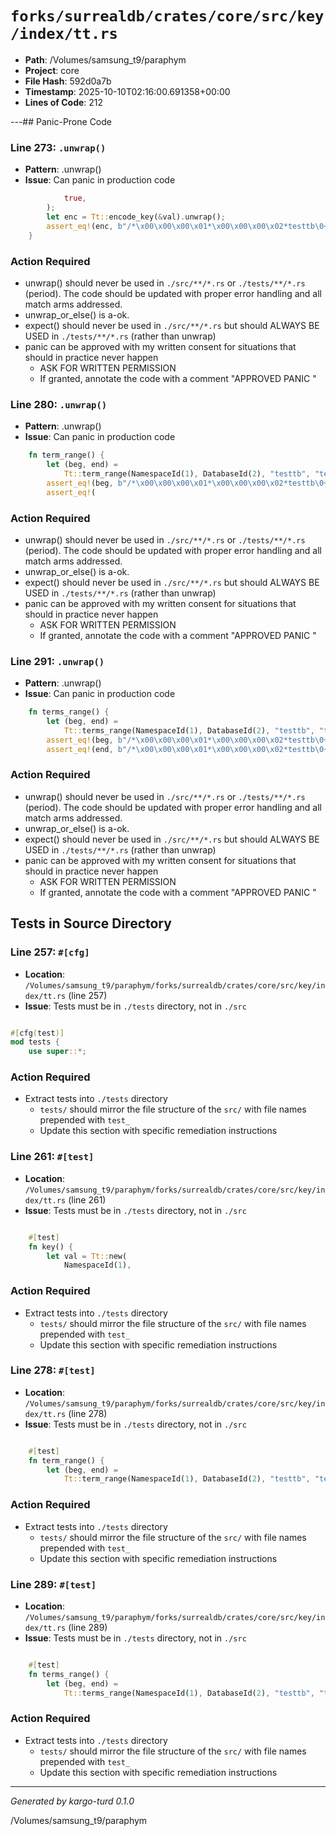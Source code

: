 # `forks/surrealdb/crates/core/src/key/index/tt.rs`

- **Path**: /Volumes/samsung_t9/paraphym
- **Project**: core
- **File Hash**: 592d0a7b  
- **Timestamp**: 2025-10-10T02:16:00.691358+00:00  
- **Lines of Code**: 212

---## Panic-Prone Code


### Line 273: `.unwrap()`

- **Pattern**: .unwrap()
- **Issue**: Can panic in production code

```rust
			true,
		);
		let enc = Tt::encode_key(&val).unwrap();
		assert_eq!(enc, b"/*\x00\x00\x00\x01*\x00\x00\x00\x02*testtb\0+testix\0!ttterm\0\0\0\0\0\0\0\0\x81\0\0\0\0\0\0\0\0\0\0\0\0\0\0\0\x01\0\0\0\0\0\0\0\0\0\0\0\0\0\0\0\x02\x01");
	}
```

### Action Required

- unwrap() should never be used in `./src/**/*.rs` or `./tests/**/*.rs` (period). The code should be updated with proper error handling and all match arms addressed.
- unwrap_or_else() is a-ok. 
- expect() should never be used in `./src/**/*.rs` but should ALWAYS BE USED in `./tests/**/*.rs` (rather than unwrap)
- panic can be approved with my written consent for situations that should in practice never happen  
  - ASK FOR WRITTEN PERMISSION
  - If granted, annotate the code with a comment "APPROVED PANIC "


### Line 280: `.unwrap()`

- **Pattern**: .unwrap()
- **Issue**: Can panic in production code

```rust
	fn term_range() {
		let (beg, end) =
			Tt::term_range(NamespaceId(1), DatabaseId(2), "testtb", "testix", "term").unwrap();
		assert_eq!(beg, b"/*\x00\x00\x00\x01*\x00\x00\x00\x02*testtb\0+testix\0!ttterm\0\0\0\0\0\0\0\0\0\0\0\0\0\0\0\0\0\0\0\0\0\0\0\0\0\0\0\0\0\0\0\0\0\0\0\0\0\0\0\0\0\0");
		assert_eq!(
```

### Action Required

- unwrap() should never be used in `./src/**/*.rs` or `./tests/**/*.rs` (period). The code should be updated with proper error handling and all match arms addressed.
- unwrap_or_else() is a-ok. 
- expect() should never be used in `./src/**/*.rs` but should ALWAYS BE USED in `./tests/**/*.rs` (rather than unwrap)
- panic can be approved with my written consent for situations that should in practice never happen  
  - ASK FOR WRITTEN PERMISSION
  - If granted, annotate the code with a comment "APPROVED PANIC "


### Line 291: `.unwrap()`

- **Pattern**: .unwrap()
- **Issue**: Can panic in production code

```rust
	fn terms_range() {
		let (beg, end) =
			Tt::terms_range(NamespaceId(1), DatabaseId(2), "testtb", "testix").unwrap();
		assert_eq!(beg, b"/*\x00\x00\x00\x01*\x00\x00\x00\x02*testtb\0+testix\0!tt\0");
		assert_eq!(end, b"/*\x00\x00\x00\x01*\x00\x00\x00\x02*testtb\0+testix\0!tt\xff");
```

### Action Required

- unwrap() should never be used in `./src/**/*.rs` or `./tests/**/*.rs` (period). The code should be updated with proper error handling and all match arms addressed.
- unwrap_or_else() is a-ok. 
- expect() should never be used in `./src/**/*.rs` but should ALWAYS BE USED in `./tests/**/*.rs` (rather than unwrap)
- panic can be approved with my written consent for situations that should in practice never happen  
  - ASK FOR WRITTEN PERMISSION
  - If granted, annotate the code with a comment "APPROVED PANIC "

## Tests in Source Directory


### Line 257: `#[cfg]`

- **Location**: `/Volumes/samsung_t9/paraphym/forks/surrealdb/crates/core/src/key/index/tt.rs` (line 257)
- **Issue**: Tests must be in `./tests` directory, not in `./src`

```rust

#[cfg(test)]
mod tests {
	use super::*;

```

### Action Required

- Extract tests into `./tests` directory
  - `tests/` should mirror the file structure of the `src/` with file names prepended with `test_`
  - Update this section with specific remediation instructions
  


### Line 261: `#[test]`

- **Location**: `/Volumes/samsung_t9/paraphym/forks/surrealdb/crates/core/src/key/index/tt.rs` (line 261)
- **Issue**: Tests must be in `./tests` directory, not in `./src`

```rust

	#[test]
	fn key() {
		let val = Tt::new(
			NamespaceId(1),
```

### Action Required

- Extract tests into `./tests` directory
  - `tests/` should mirror the file structure of the `src/` with file names prepended with `test_`
  - Update this section with specific remediation instructions
  


### Line 278: `#[test]`

- **Location**: `/Volumes/samsung_t9/paraphym/forks/surrealdb/crates/core/src/key/index/tt.rs` (line 278)
- **Issue**: Tests must be in `./tests` directory, not in `./src`

```rust

	#[test]
	fn term_range() {
		let (beg, end) =
			Tt::term_range(NamespaceId(1), DatabaseId(2), "testtb", "testix", "term").unwrap();
```

### Action Required

- Extract tests into `./tests` directory
  - `tests/` should mirror the file structure of the `src/` with file names prepended with `test_`
  - Update this section with specific remediation instructions
  


### Line 289: `#[test]`

- **Location**: `/Volumes/samsung_t9/paraphym/forks/surrealdb/crates/core/src/key/index/tt.rs` (line 289)
- **Issue**: Tests must be in `./tests` directory, not in `./src`

```rust

	#[test]
	fn terms_range() {
		let (beg, end) =
			Tt::terms_range(NamespaceId(1), DatabaseId(2), "testtb", "testix").unwrap();
```

### Action Required

- Extract tests into `./tests` directory
  - `tests/` should mirror the file structure of the `src/` with file names prepended with `test_`
  - Update this section with specific remediation instructions
  

---

*Generated by kargo-turd 0.1.0*

/Volumes/samsung_t9/paraphym